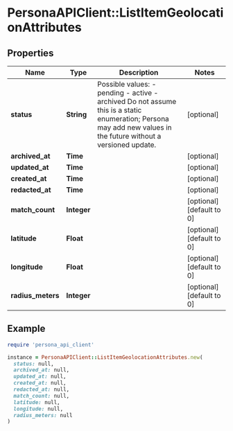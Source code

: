 # PersonaAPIClient::ListItemGeolocationAttributes

## Properties

| Name | Type | Description | Notes |
| ---- | ---- | ----------- | ----- |
| **status** | **String** | Possible values: - pending - active - archived  Do not assume this is a static enumeration; Persona may add new values in the future without a versioned update. | [optional] |
| **archived_at** | **Time** |  | [optional] |
| **updated_at** | **Time** |  | [optional] |
| **created_at** | **Time** |  | [optional] |
| **redacted_at** | **Time** |  | [optional] |
| **match_count** | **Integer** |  | [optional][default to 0] |
| **latitude** | **Float** |  | [optional][default to 0] |
| **longitude** | **Float** |  | [optional][default to 0] |
| **radius_meters** | **Integer** |  | [optional][default to 0] |

## Example

```ruby
require 'persona_api_client'

instance = PersonaAPIClient::ListItemGeolocationAttributes.new(
  status: null,
  archived_at: null,
  updated_at: null,
  created_at: null,
  redacted_at: null,
  match_count: null,
  latitude: null,
  longitude: null,
  radius_meters: null
)
```

